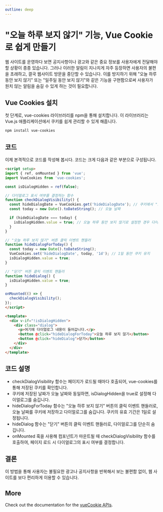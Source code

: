 ```yaml
---
outline: deep
---
```


# "오늘 하루 보지 않기" 기능, Vue Cookie로 쉽게 만들기

웹 사이트를 운영하다 보면 공지사항이나 광고와 같은 중요 정보를 사용자에게 전달해야 할 상황이 종종 있습니다. 그러나 이러한 알림이 지나치게 자주 등장하면 사용자의 불편을 초래하고, 결국 웹사이트 방문을 중단할 수 있습니다. 이를 방지하기 위해 "오늘 하루동안 보지 않기" 또는 "일주일 동안 보지 않기"와 같은 기능을 구현함으로써 사용자가 원치 않는 알림을 숨길 수 있게 하는 것이 필요합니다.

## Vue Cookies 설치

첫 단계로, vue-cookies 라이브러리를 npm을 통해 설치합니다. 이 라이브러리는 Vue.js 애플리케이션에서 쿠키를 쉽게 관리할 수 있게 해줍니다.

```bash
npm install vue-cookies
```

## 코드

이제 본격적으로 코드를 작성해 봅시다. 코드는 크게 다음과 같은 부분으로 구성됩니다.

```md
<script setup>
import { ref, onMounted } from 'vue';
import VueCookies from 'vue-cookies';

const isDialogHidden = ref(false);

// 다이얼로그 표시 여부를 결정하는 함수
function checkDialogVisibility() {
  const hideDialogDate = VueCookies.get('hideDialogDate'); // 쿠키에서 "오늘 하루 보지 않기" 클릭 시 저장한 날짜 가져오기
  const today = new Date().toDateString(); // 오늘 날짜

  if (hideDialogDate === today) {
    isDialogHidden.value = true; // 오늘 하루 동안 보지 않기로 설정한 경우 다이얼로그 숨김
  }
}

// "오늘 하루 보지 않기" 버튼 클릭 이벤트 핸들러
function hideDialogForToday() {
  const today = new Date().toDateString();
  VueCookies.set('hideDialogDate', today, '1d'); // 1일 동안 쿠키 유지
  isDialogHidden.value = true;
}

// "닫기" 버튼 클릭 이벤트 핸들러
function hideDialog() {
  isDialogHidden.value = true;
}

onMounted(() => {
  checkDialogVisibility();
});
</script>

<template>
  <div v-if="!isDialogHidden">
    <div class="dialog">
      <p>여기에 다이얼로그 내용이 들어갑니다.</p>
      <button @click="hideDialogForToday">오늘 하루 보지 않기</button>
      <button @click="hideDialog">닫기</button>
    </div>
  </div>
</template>
```

## 코드 설명

- checkDialogVisibility 함수는 페이지가 로드될 때마다 호출되어, vue-cookies를 통해 저장된 쿠키를 확인합니다.
- 쿠키에 저장된 날짜가 오늘 날짜와 동일하면, isDialogHidden을 true로 설정해 다이얼로그를 숨깁니다.
- hideDialogForToday 함수는 "오늘 하루 보지 않기" 버튼의 클릭 이벤트 핸들러로, 오늘 날짜를 쿠키에 저장하고 다이얼로그를 숨깁니다. 쿠키의 유효 기간은 1일로 설정됩니다.
- hideDialog 함수는 "닫기" 버튼의 클릭 이벤트 핸들러로, 다이얼로그를 단순히 숨깁니다.
- onMounted 훅을 사용해 컴포넌트가 마운트될 때 checkDialogVisibility 함수를 호출하여, 페이지 로드 시 다이얼로그의 표시 여부를 결정합니다.

## 결론

이 방법을 통해 사용자는 불필요한 광고나 공지사항을 반복해서 보는 불편함 없이, 웹 사이트를 보다 편리하게 이용할 수 있습니다.

## More

Check out the documentation for the [vueCookie APIs](https://www.npmjs.com/package/vue-cookies).
